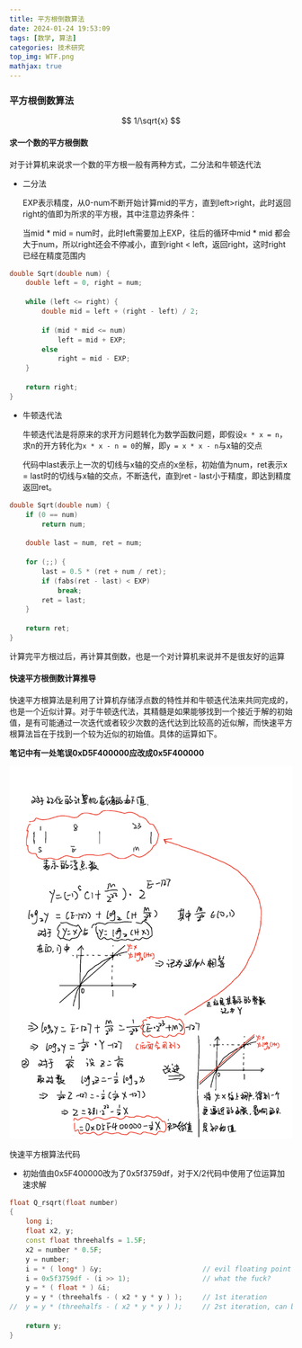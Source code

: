 ```yaml
---
title: 平方根倒数算法
date: 2024-01-24 19:53:09
tags: [数学, 算法]
categories: 技术研究
top_img: WTF.png
mathjax: true
---
```


### 平方根倒数算法

$$
1/\sqrt{x}
$$

#### 求一个数的平方根倒数

对于计算机来说求一个数的平方根一般有两种方式，二分法和牛顿迭代法

* 二分法

  EXP表示精度，从0-num不断开始计算mid的平方，直到left>right，此时返回right的值即为所求的平方根，其中注意边界条件：

  当mid * mid = num时，此时left需要加上EXP，往后的循环中mid * mid 都会大于num，所以right还会不停减小，直到right < left，返回right，这时right已经在精度范围内

```c++
double Sqrt(double num) {
    double left = 0, right = num;
 
    while (left <= right) {
        double mid = left + (right - left) / 2;
 
        if (mid * mid <= num)
            left = mid + EXP;
        else
            right = mid - EXP;
    }   
 
    return right;
}
```

* 牛顿迭代法

  牛顿迭代法是将原来的求开方问题转化为数学函数问题，即假设`x * x = n`，求n的开方转化为`x * x - n = 0`的解，即`y = x * x - n`与x轴的交点

  代码中last表示上一次的切线与x轴的交点的x坐标，初始值为num，ret表示x = last时的切线与x轴的交点，不断迭代，直到ret - last小于精度，即达到精度返回ret。

```c++
double Sqrt(double num) {
    if (0 == num)
        return num;
 
    double last = num, ret = num;
 
    for (;;) {
        last = 0.5 * (ret + num / ret);
        if (fabs(ret - last) < EXP)
            break;
        ret = last;
    }   
 
    return ret;
}
```

计算完平方根过后，再计算其倒数，也是一个对计算机来说并不是很友好的运算

#### 快速平方根倒数计算推导

快速平方根算法是利用了计算机存储浮点数的特性并和牛顿迭代法来共同完成的，也是一个近似计算。对于牛顿迭代法，其精髓是如果能够找到一个接近于解的初始值，是有可能通过一次迭代或者较少次数的迭代达到比较高的近似解，而快速平方根算法旨在于找到一个较为近似的初始值。具体的运算如下。

**笔记中有一处笔误0xD5F400000应改成0x5F400000**

![运算过程](平方根倒数算法/运算过程.png)

快速平方根算法代码

* 初始值由0x5F400000改为了0x5f3759df，对于X/2代码中使用了位运算加速求解

```C++
float Q_rsqrt(float number)
{
    long i;
    float x2, y;
    const float threehalfs = 1.5F;
    x2 = number * 0.5F;
    y = number;
    i = * ( long* ) &y;							// evil floating point bit hack
    i = 0x5f3759df - (i >> 1);					// what the fuck? 
    y = * ( float * ) &i;
    y = y * (threehalfs - ( x2 * y * y ) );		// 1st iteration
//  y = y * (threehalfs - ( x2 * y * y ) );		// 2st iteration, can be removed
    
    return y;
}
```
